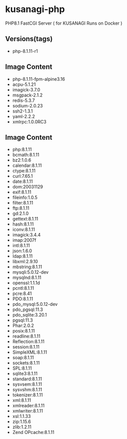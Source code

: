 # kusanagi-php
PHP8.1 FastCGI Server ( for KUSANAGI Runs on Docker )

## Versions(tags)
- php-8.1.11-r1

## Image Content
- php-8.1.11-fpm-alpine3.16
- acpu-5.1.21
- imagick-3.7.0
- msgpack-2.1.2
- redis-5.3.7
- sodium-2.0.23
- ssh2-1.3.1
- yaml-2.2.2
- xmlrpc:1.0.0RC3

## Image Content
- php:8.1.11
- bcmath:8.1.11
- bz2:1.0.6
- calendar:8.1.11
- ctype:8.1.11
- curl:7.65.1
- date:8.1.11
- dom:20031129
- exif:8.1.11
- fileinfo:1.0.5
- filter:8.1.11
- ftp:8.1.11
- gd:2.1.0
- gettext:8.1.11
- hash:8.1.11
- iconv:8.1.11
- imagick:3.4.4
- imap:2007f
- intl:8.1.11
- json:1.6.0
- ldap:8.1.11
- libxml:2.9.10
- mbstring:8.1.11
- mysqli:5.0.12-dev
- mysqlnd:8.1.11
- openssl:1.1.1d
- pcntl:8.1.11
- pcre:8.41
- PDO:8.1.11
- pdo_mysql:5.0.12-dev
- pdo_pgsql:11.3
- pdo_sqlite:3.20.1
- pgsql:11.3
- Phar:2.0.2
- posix:8.1.11
- readline:8.1.11
- Reflection:8.1.11
- session:8.1.11
- SimpleXML:8.1.11
- soap:8.1.11
- sockets:8.1.11
- SPL:8.1.11
- sqlite3:8.1.11
- standard:8.1.11
- sysvsem:8.1.11
- sysvshm:8.1.11
- tokenizer:8.1.11
- xml:8.1.11
- xmlreader:8.1.11
- xmlwriter:8.1.11
- xsl:1.1.33
- zip:1.15.6
- zlib:1.2.11
- Zend OPcache:8.1.11

